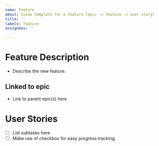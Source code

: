 ```yaml
---
name: Feature
about: Issue template for a feature (epic -> feature -> user story)
title: ''
labels: feature
assignees: ''

---
```


# Feature Description
- Describe the new feature.  

## Linked to epic
- Link to parent epic(s) here

# User Stories
- [ ] List subtasks here.
- [ ] Make use of checkbox for easy progress tracking.
